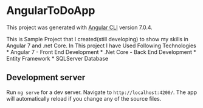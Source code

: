 # AngularToDoApp

This project was generated with [Angular CLI](https://github.com/angular/angular-cli) version 7.0.4.


This is Sample Project that I created(still developing) to show my skills in Angular 7 and .net Core.
In This project I have Used Following Technologies
    * Angular 7 - Front End Development
    * .Net Core - Back End Development
    * Entity Framework
    * SQLServer Database

## Development server

Run `ng serve` for a dev server. Navigate to `http://localhost:4200/`. The app will automatically reload if you change any of the source files.

